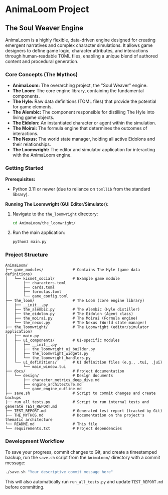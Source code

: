 # AnimaLoom Project

## The Soul Weaver Engine

AnimaLoom is a highly flexible, data-driven engine designed for creating emergent narratives and complex character simulations. It allows game designers to define game logic, character attributes, and interactions through human-readable TOML files, enabling a unique blend of authored content and procedural generation.

### Core Concepts (The Mythos)

*   **AnimaLoom:** The overarching project, the "Soul Weaver" engine.
*   **The Loom:** The core engine library, containing the fundamental components.
*   **The Hyle:** Raw data definitions (TOML files) that provide the potential for game elements.
*   **The Alembic:** The component responsible for distilling The Hyle into living game objects.
*   **The Eidolon:** An instantiated character or agent within the simulation.
*   **The Moirai:** The formula engine that determines the outcomes of interactions.
*   **The Nexus:** The world state manager, holding all active Eidolons and their relationships.
*   **The Loomwright:** The editor and simulator application for interacting with the AnimaLoom engine.

### Getting Started

**Prerequisites:**

*   Python 3.11 or newer (due to reliance on `tomllib` from the standard library).

**Running The Loomwright (GUI Editor/Simulator):**

1.  Navigate to the `the_loomwright` directory:
    ```bash
    cd AnimaLoom/the_loomwright/
    ```
2.  Run the main application:
    ```bash
    python3 main.py
    ```

### Project Structure

```
AnimaLoom/
├── game_modules/             # Contains The Hyle (game data definitions)
│   └── kismet_social/        # Example game module
│       ├── characters.toml
│       ├── cards.toml
│       ├── formulas.toml
│       └── game_config.toml
├── the_loom/                 # The Loom (core engine library)
│   ├── __init__.py
│   ├── the_alembic.py        # The Alembic (Hyle distiller)
│   ├── the_eidolon.py        # The Eidolon (Agent class)
│   ├── the_moirai.py         # The Moirai (Formula engine)
│   └── the_nexus.py          # The Nexus (World state manager)
├── the_loomwright/           # The Loomwright (editor/simulator application)
│   ├── main.py
│   ├── ui_components/        # UI-specific modules
│   │   ├── __init__.py
│   │   ├── the_loomwright_ui_builder.py
│   │   ├── the_loomwright_widgets.py
│   │   └── the_loomwright_handlers.py
│   └── ui_definitions/       # UI definition files (e.g., .tui, .jui)
│       └── main_window.tui
├── docs/                     # Project documentation
│   └── design/               # Design documents
│       ├── character_metrics_deep_dive.md
│       ├── engine_architecture.md
│       └── game_engine_outline.md
├── save.sh                   # Script to commit changes and create backups
├── run_all_tests.py          # Script to run internal tests and generate TEST_REPORT.md
├── TEST_REPORT.md            # Generated test report (tracked by Git)
├── THE_MYTHOS.md             # Documentation on the project's thematic architecture
└── README.md                 # This file
└── requirements.txt          # Project dependencies
```

### Development Workflow

To save your progress, commit changes to Git, and create a timestamped backup, run the `save.sh` script from the `AnimaLoom/` directory with a commit message:

```bash
./save.sh "Your descriptive commit message here"
```

This will also automatically run `run_all_tests.py` and update `TEST_REPORT.md` before committing.